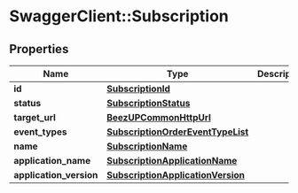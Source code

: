 # SwaggerClient::Subscription

## Properties
Name | Type | Description | Notes
------------ | ------------- | ------------- | -------------
**id** | [**SubscriptionId**](SubscriptionId.md) |  | 
**status** | [**SubscriptionStatus**](SubscriptionStatus.md) |  | 
**target_url** | [**BeezUPCommonHttpUrl**](BeezUPCommonHttpUrl.md) |  | 
**event_types** | [**SubscriptionOrderEventTypeList**](SubscriptionOrderEventTypeList.md) |  | 
**name** | [**SubscriptionName**](SubscriptionName.md) |  | 
**application_name** | [**SubscriptionApplicationName**](SubscriptionApplicationName.md) |  | 
**application_version** | [**SubscriptionApplicationVersion**](SubscriptionApplicationVersion.md) |  | 


